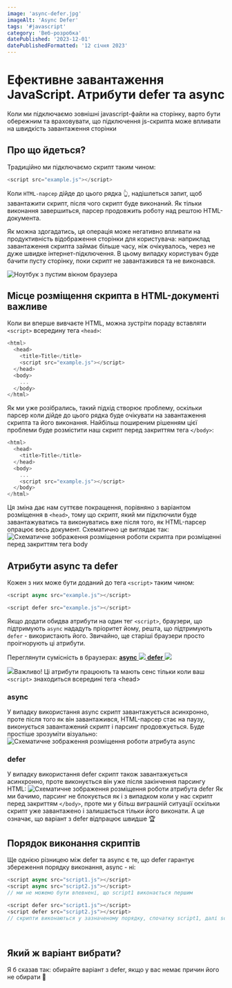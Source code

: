 ```yaml
---
image: 'async-defer.jpg'
imageAlt: 'Async Defer'
tags: '#javascript'
category: 'Веб-розробка'
datePublished: '2023-12-01'
datePublishedFormatted: '12 січня 2023'
---
```


# Ефективне завантаження JavaScript. Атрибути defer та async

Коли ми підключаємо зовнішні javascript-файли на сторінку, варто бути обережним та враховувати, що підключення js-скрипта може впливати на
швидкість завантаження сторінки

## Про що йдеться?
Традиційно ми підключаємо скрипт таким чином:

```js
<script src="example.js"></script>
```

Коли `HTML-парсер` дійде до цього рядка 👆, надішлеться запит, щоб завантажити скрипт, після чого скрипт буде виконаний.
Як тільки виконання завершиться, парсер продовжить роботу над рештою HTML-документа.

Як можна здогадатись, ця операція може негативно впливати на продуктивність відображення сторінки для користувача: наприклад завантаження скрипта займає більше часу,
ніж очікувалось, через не дуже швидке інтернет-підключення. В цьому випадку користувач буде бачити пусту сторінку, поки скрипт не завантажився та не виконався.

![Ноутбук з пустим вікном браузера](/images/articles/empty-browser-window.jpg)

## Місце розміщення скрипта в HTML-документі важливе

Коли ви вперше вивчаєте HTML, можна зустріти пораду вставляти `<script>` всередину тега `<head>`:
```js
<html>
  <head>
    <title>Title</title>
    <script src="example.js"></script>
  </head>
  <body>
    ...
  </body>
</html>
```

Як ми уже розібрались, такий підхід створює проблему, оскільки парсер коли дійде до цього рядка буде очікувати на завантаження скрипта та його виконання.
Найбільш поширеним рішенням цієї проблеми буде розмістити наш скрипт перед закриттям тега `</body>`:
```js
<html>
  <head>
    <title>Title</title>
  </head>
  <body>
    ...
    <script src="example.js"></script>
  </body>
</html>
```
Ця зміна дає нам суттєве покращення, порівняно з варіантом розміщення в `<head>`, тому що скрипт, який ми підключили буде завантажуватись та виконуватись вже після того,
як HTML-парсер опрацює весь документ. Схематично це виглядає так:
![Схематичне зображення розміщення роботи скрипта при розміщенні перед закриттям тега body](/images/articles/before-body-closing-tag.jpg)


## Атрибути async та defer

Кожен з них може бути доданий до тега `<script>` таким чином:
```js
<script async src="example.js"></script>

<script defer src="example.js"></script>
```

Якщо додати обидва атрибути на один тег `<script>`, браузери, що підтримують `async` нададуть пріоритет йому, решта, що підтримують `defer` - використають його. Звичайно, ще старіші  браузери
просто проігнорують ці атрибути.

Переглянути сумісність в браузерах: 
<a rel="nofollow" target="_blank" class="inline-flex mr-2" href="https://caniuse.com/script-async">
    <strong>async</strong>
    <img class="w-6 h-6" src="/_nuxt/assets/icons/external-link.svg"/>
</a>
<a rel="nofollow" target="_blank" class="inline-flex" href="https://caniuse.com/script-defer">
    <strong>defer</strong>
    <img class="w-6 h-6" style="color: red" src="/_nuxt/assets/icons/external-link.svg"/>
</a>

<span class="inline-flex mb-6 font-medium">
<img class="w-6 h-6 mr-2" src="/_nuxt/assets/icons/info.svg"/>Важливо! Ці атрибути працюють та мають сенс тільки коли ваш <code>&lt;script&gt;</code> знаходиться всередині тега &lt;head&gt;
</span>


### async

У випадку використання async скрипт завантажується асинхронно, проте після того як він завантажився, HTML-парсер стає на паузу, виконується завантажений
скрипт і парсинг продовжується. Буде простіше зрозуміти візуально:
![Схематичне зображення розміщення роботи атрибута async](/images/articles/async.jpg)

### defer

У випадку використання defer скрипт також завантажується асинхронно, проте виконується він уже після закінчення парсингу HTML:
![Схематичне зображення розміщення роботи атрибута defer](/images/articles/defer.jpg)
Як ми бачимо, парсинг не блокується як і з випадком коли у нас скрипт перед закриттям `</body>`, проте ми у більш виграшній ситуації оскільки скрипт
уже завантажено і залишається тільки його виконати. А це означає, що варіант з defer відпрацює швидше 🏆

## Порядок виконання скриптів
Ще однією різницею між defer та async є те, що defer гарантує збереження порядку виконання, async - ні:
```js
<script async src="script1.js"></script>
<script async src="script2.js"></script>
// ми не можемо бути впевнені, що script1 виконається першим

<script defer src="script1.js"></script>
<script defer src="script2.js"></script>
// скрипти виконаються у зазначеному порядку, спочатку script1, далі script2
```

<br>  

## Який ж варіант вибрати?
Я б сказав так: обирайте варіант з defer, якщо у вас немає причин його не обирати 🙂 





